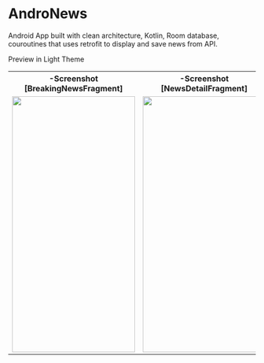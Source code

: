 # AndroNews
Android App built with clean architecture, Kotlin, Room database, couroutines that uses retrofit to display and save news from API.

Preview in Light Theme
<table>
<tr>
  <th>-Screenshot [BreakingNewsFragment]</th>
  <th>-Screenshot [NewsDetailFragment]</th>
  <th>-Screenshot [SavedNewsFragment]</th>
  <th>-Screenshot [SearchNewsFragment]</th>
 </tr>
  <tr>
    <td><img src="https://user-images.githubusercontent.com/44189905/210049797-6f5bb4dd-f173-443d-be1c-3d0a224f3ef4.png" width="250" height="520"></td>
    <td><img src="https://user-images.githubusercontent.com/44189905/210049886-a516dea2-cff0-4cd6-86f4-a4437abe327e.png" width="250" height="520"></td>
    <td><img src="https://user-images.githubusercontent.com/44189905/210049949-fe503c81-4f14-41b5-ade7-8a981643807b.png" width="250" height="520"></td>
    <td><img src="https://user-images.githubusercontent.com/44189905/210050014-493e5d8b-ae0d-4bfd-a4d0-330daef0ecea.png" width="250" height="520"></td>
  </tr>
</table>

